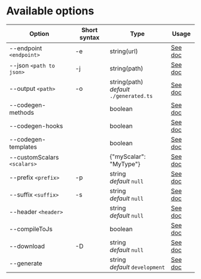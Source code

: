 # Available options

| Option                      | Short syntax | Type                                         | Usage                               |
| --------------------------- | ------------ | -------------------------------------------- | ----------------------------------- |
| --endpoint `<endpoint>`     | -e           | string(url)                                  | [See doc](/options/endpoint)        |
| --json `<path to json>`     | -j           | string(path)                                 | [See doc](/options/json)            |
| --output `<path>`           | -o           | string(path) <br> _default_ `./generated.ts` | [See doc](/options/output)          |
| --codegen-methods           |              | boolean                                      | [See doc](/options/generateMethods) |
| --codegen-hooks             |              | boolean                                      | [See doc](/options/apolloHooks)     |
| --codegen-templates         |              | boolean                                      | [See doc](/options/withGqlQueries)  |
| --customScalars `<scalars>` |              | {"myScalar": "MyType"}                       | [See doc](/options/customScalars)   |
| --prefix `<prefix>`         | -p           | string <br> _default_ `null`                 | [See doc](/options/prefix)          |
| --suffix `<suffix>`         | -s           | string <br> _default_ `null`                 | [See doc](/options/suffix)          |
| --header `<header>`         |              | string <br> _default_ `null`                 | [See doc](/options/header)          |
| --compileToJs               |              | boolean                                      | [See doc](/options/jsMode)          |
| --download                  | -D           | string <br> _default_ `null`                 | [See doc](/options/download)        |
| --generate                  |              | string <br> _default_ `development`          | [See doc](/configuration/config)    |
